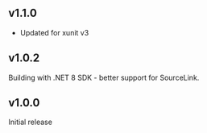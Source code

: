 v1.1.0
------

* Updated for xunit v3


v1.0.2
------

Building with .NET 8 SDK - better support for SourceLink.


v1.0.0
------

Initial release
